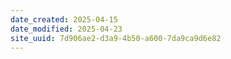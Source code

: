 ```yaml
---
date_created: 2025-04-15
date_modified: 2025-04-23
site_uuid: 7d906ae2-d3a9-4b50-a600-7da9ca9d6e82
---
```


